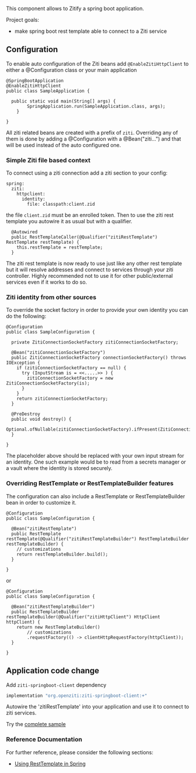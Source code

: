 This component allows to Zitify a spring boot application.

Project goals:
* make spring boot rest template able to connect to a Ziti service


## Configuration
To enable auto configuration of the Ziti beans add `@EnableZitiHttpClient` to either a @Configuration class or your main application
```
@SpringBootApplication
@EnableZitiHttpClient
public class SampleApplication {

  public static void main(String[] args) {
		SpringApplication.run(SampleApplication.class, args);
	}
	
}
```
All ziti related beans are created with a prefix of `ziti`. Overriding any of them is done by adding a @Configuration with a @Bean("ziti...") and that will be used instead of the auto configured one.

### Simple Ziti file based context
To connect using a ziti connection add a ziti section to your config:
```
spring:
  ziti:
    httpclient:
      identity:
        file: classpath:client.zid
```
the file `client.zid` must be an enrolled token.
Then to use the ziti rest template you autowire it as usual but with a qualifier.
```
  @Autowired
  public RestTemplateCaller(@Qualifier("zitiRestTemplate") RestTemplate restTemplate) {
    this.restTemplate = restTemplate;
  }

```
The ziti rest template is now ready to use just like any other rest template but it will resolve addresses and connect to services through your ziti controller.
Highly recommended not to use it for other public/external services even if it works to do so.

### Ziti identity from other sources
To override the socket factory in order to provide your own identity you can do the following:
```
@Configuration
public class SampleConfiguration {

  private ZitiConnectionSocketFactory zitiConnectionSocketFactory;

  @Bean("zitiConnectionSocketFactory")
  public ZitiConnectionSocketFactory connectionSocketFactory() throws IOException {
    if (zitiConnectionSocketFactory == null) {
      try (InputStream is = <<.....>> ) {
        zitiConnectionSocketFactory = new ZitiConnectionSocketFactory(is);
      }
    }
    return zitiConnectionSocketFactory;
  }

  @PreDestroy
  public void destroy() {
    Optional.ofNullable(zitiConnectionSocketFactory).ifPresent(ZitiConnectionSocketFactory::shutdown);
  }

}
```
The placeholder above should be replaced with your own input stream for an identity.
One such example would be to read from a secrets manager or a vault where the identity is stored securely.

### Overriding RestTemplate or RestTemplateBuilder features
The configuration can also include a RestTemplate or RestTemplateBuilder bean in order to customize it.
```
@Configuration
public class SampleConfiguration {

  @Bean("zitiRestTemplate")
  public RestTemplate restTemplate(@Qualifier("zitiRestTemplateBuilder") RestTemplateBuilder restTemplateBuilder) {
    // customizations
    return restTemplateBuilder.build();
  }

}
```
or
```
@Configuration
public class SampleConfiguration {

  @Bean("zitiRestTemplateBuilder")
  public RestTemplateBuilder restTemplateBuilder(@Qualifier("zitiHttpClient") HttpClient httpClient) {
    return new RestTemplateBuilder()
        // customizations
        .requestFactory(() -> clientHttpRequestFactory(httpClient));
  }

}
```

## Application code change
Add `ziti-springboot-client` dependency
```groovy
implementation "org.openziti:ziti-springboot-client:+"
```
Autowire the 'zitiRestTemplate' into your application and use it to connect to ziti services.

Try the [complete sample](../samples/ziti-spring-boot-client)

### Reference Documentation

For further reference, please consider the following sections:
* [Using RestTemplate in Spring](https://springframework.guru/using-resttemplate-in-spring/)
